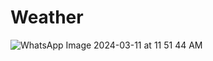 # Weather



![WhatsApp Image 2024-03-11 at 11 51 44 AM](https://github.com/fatinyy/WeatherApp/assets/159036863/30536f96-076a-4719-aeef-b113cbcb4af3)
